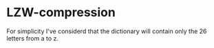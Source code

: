 # LZW-compression
For simplicity I've considerd that the dictionary will contain only the 26 letters from a to z.
